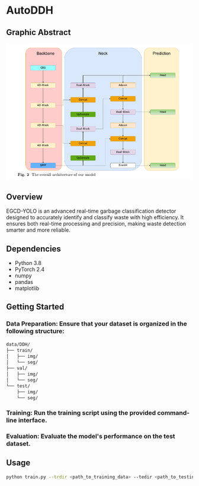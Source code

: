 # AutoDDH

## Graphic Abstract
![image](EGCD-YOLO.png)

## Overview
EGCD-YOLO is an advanced real-time garbage classification detector designed to accurately identify and classify waste with high efficiency. It ensures both real-time processing and precision, making waste detection smarter and more reliable.

## Dependencies
- Python 3.8
- PyTorch 2.4
- numpy
- pandas
- matplotlib

  
## Getting Started
### Data Preparation: Ensure that your dataset is organized in the following structure:
```
data/DDH/
├── train/
│   ├── img/
│   └── seg/
├── val/
│   ├── img/
│   └── seg/
└── test/
    ├── img/
    └── seg/

```
### Training: Run the training script using the provided command-line interface.
### Evaluation: Evaluate the model's performance on the test dataset.


## Usage
```bash
python train.py --trdir <path_to_training_data> --tedir <path_to_testing_data> --valdir <path_to_validation_data> --epochs <number_of_epochs> --lr <learning_rate> --batch-size <batch_size> --ncls <number_of_DDH_degrees> --nseg <number_of_key_structures>
```



